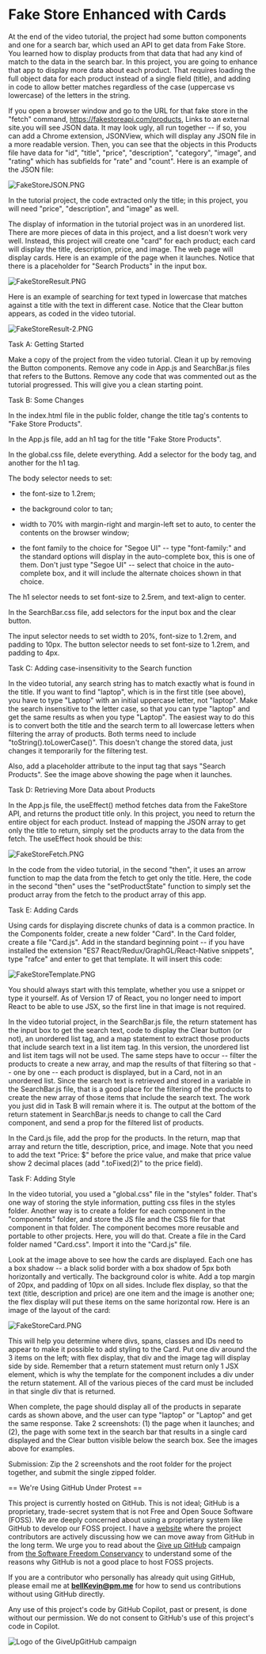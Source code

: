 # Fake Store Enhanced with Cards

At the end of the video tutorial, the project had some button components and one for a search bar, which used an API to get data from Fake Store. You learned how to display products from that data that had any kind of match to the data in the search bar. In this project, you are going to enhance that app to display more data about each product. That requires loading the full object data for each product instead of a single field (title), and adding in code to allow better matches regardless of the case (uppercase vs lowercase) of the letters in the string.

If you open a browser window and go to the URL for that fake store in the "fetch" command, https://fakestoreapi.com/products, Links to an external site.you will see JSON data. It may look ugly, all run together -- if so, you can add a Chrome extension, JSONView, which will display any JSON file in a more readable version. Then, you can see that the objects in this Products file have data for "id", "title", "price", "description", "category", "image", and "rating" which has subfields for "rate" and "count". Here is an example of the JSON file:

![FakeStoreJSON.PNG](https://github.com/bell-kevin/fakeStoreEnhancedWithCards/blob/main/readMePictures/FakeStoreJSON.PNG)

In the tutorial project, the code extracted only the title; in this project, you will need "price", "description", and "image" as well.

The display of information in the tutorial project was in an unordered list. There are more pieces of data in this project, and a list doesn't work very well. Instead, this project will create one "card" for each product; each card will display the title, description, price, and image. The web page will display cards. Here is an example of the page when it launches. Notice that there is a placeholder for "Search Products" in the input box.

![FakeStoreResult.PNG](https://github.com/bell-kevin/fakeStoreEnhancedWithCards/blob/main/readMePictures/FakeStoreResult.PNG)

Here is an example of searching for text typed in lowercase that matches against a title with the text in different case. Notice that the Clear button appears, as coded in the video tutorial. 

![FakeStoreResult-2.PNG](https://github.com/bell-kevin/fakeStoreEnhancedWithCards/blob/main/readMePictures/FakeStoreResult-2.PNG)

Task A: Getting Started

Make a copy of the project from the video tutorial. Clean it up by removing the Button components. Remove any code in App.js and SearchBar.js files that refers to the Buttons. Remove any code that was commented out as the tutorial progressed. This will give you a clean starting point.

 

Task B: Some Changes

In the index.html file in the public folder, change the title tag's contents to "Fake Store Products".

In the App.js file, add an h1 tag for the title "Fake Store Products".

In the global.css file, delete everything. Add a selector for the body tag, and another for the h1 tag.

The body selector needs to set:

- the font-size to 1.2rem;

- the background color to tan;

- width to 70% with margin-right and margin-left set to auto, to center the contents on the browser window;

- the font family to the choice for "Segoe UI" -- type "font-family:" and the standard options will display in the auto-complete box, this is one of them. Don't just type "Segoe UI" -- select that choice in the auto-complete box, and it will include the alternate choices shown in that choice. 

The h1 selector needs to set font-size to 2.5rem, and text-align to center.

In the SearchBar.css file, add selectors for the input box and the clear button.

The input selector needs to set width to 20%, font-size to 1.2rem, and padding to 10px. The button selector needs to set font-size to 1.2rem, and padding to 4px.

 

Task C: Adding case-insensitivity to the Search function

In the video tutorial, any search string has to match exactly what is found in the title. If you want to find "laptop", which is in the first title (see above), you have to type "Laptop" with an initial uppercase letter, not "laptop". Make the search insensitive to the letter case, so that you can type "laptop" and get the same results as when you type "Laptop". The easiest way to do this is to convert both the title and the search term to all lowercase letters when filtering the array of products. Both terms need to include "toString().toLowerCase()". This doesn't change the stored data, just changes it temporarily for the filtering test.

Also, add a placeholder attribute to the input tag that says "Search Products". See the image above showing the page when it launches.

 

Task D: Retrieving More Data about Products

In the App.js file, the useEffect() method fetches data from the FakeStore API, and returns the product title only. In this project, you need to return the entire object for each product. Instead of mapping the JSON array to get only the title to return, simply set the products array to the data from the fetch. The useEffect hook should be this:

![FakeStoreFetch.PNG](https://github.com/bell-kevin/fakeStoreEnhancedWithCards/blob/main/readMePictures/FakeStoreFetch.PNG)

In the code from the video tutorial, in the second "then", it uses an arrow function to map the data from the fetch to get only the title. Here, the code in the second "then" uses the "setProductState" function to simply set the product array from the fetch to the product array of this app.

 

Task E: Adding Cards

Using cards for displaying discrete chunks of data is a common practice. In the Components folder, create a new folder "Card". In the Card folder, create a file "Card.js". Add in the standard beginning point -- if you have installed the extension "ES7 React/Redux/GraphGL/React-Native snippets", type "rafce" and enter to get that template. It will insert this code:

![FakeStoreTemplate.PNG](https://github.com/bell-kevin/fakeStoreEnhancedWithCards/blob/main/readMePictures/FakeStoreTemplate.PNG)

You should always start with this template, whether you use a snippet or type it yourself. As of Version 17 of React, you no longer need to import React to be able to use JSX, so the first line in that image is not required.

In the video tutorial project, in the SearchBar.js file, the return statement has the input box to get the search text, code to display the Clear button (or not), an unordered list tag, and a map statement to extract those products that include search text in a list item tag. In this version, the unordered list and list item tags will not be used. The same steps have to occur -- filter the products to create a new array, and map the results of that filtering so that -- one by one -- each product is displayed, but in a Card, not in an unordered list. Since the search text is retrieved and stored in a variable in the SearchBar.js file, that is a good place for the filtering of the products to create the new array of those items that include the search text. The work you just did in Task B will remain where it is. The output at the bottom of the return statement in SearchBar.js needs to change to call the Card component, and send a prop for the filtered list of products.

In the Card.js file, add the prop for the products. In the return, map that array and return the title, description, price, and image. Note that you need to add the text "Price: $" before the price value, and make that price value show 2 decimal places (add ".toFixed(2)" to the price field).

 

Task F: Adding Style

In the video tutorial, you used a "global.css" file in the "styles" folder. That's one way of storing the style information, putting css files in the styles folder. Another way is to create a folder for each component in the "components" folder, and store the JS file and the CSS file for that component in that folder. The component becomes more reusable and portable to other projects. Here, you will do that. Create a file in the Card folder named "Card.css". Import it into the "Card.js" file.

Look at the image above to see how the cards are displayed. Each one has a box shadow -- a black solid border with a box shadow of 5px both horizontally and vertically. The background color is white. Add a top margin of 20px, and padding of 10px on all sides. Include flex display, so that the text (title, description and price) are one item and the image is another one; the flex display will put these items on the same horizontal row. Here is an image of the layout of the card:

![FakeStoreCard.PNG](https://github.com/bell-kevin/fakeStoreEnhancedWithCards/blob/main/readMePictures/FakeStoreCard.PNG)

This will help you determine where divs, spans, classes and IDs need to appear to make it possible to add styling to the Card. Put one div around the 3 items on the left; with flex display, that div and the image tag will display side by side. Remember that a return statement must return only 1 JSX element, which is why the template for the component includes a div under the return statement. All of the various pieces of the card must be included in that single div that is returned.

 

When complete, the page should display all of the products in separate cards as shown above, and the user can type "laptop" or "Laptop" and get the same response. Take 2 screenshots: (1) the page when it launches; and (2), the page with some text in the search bar that results in a single card displayed and the Clear button visible below the search box. See the images above for examples.

 

Submission: Zip the 2 screenshots and the root folder for the project together, and submit the single zipped folder.

== We're Using GitHub Under Protest ==

This project is currently hosted on GitHub.  This is not ideal; GitHub is a
proprietary, trade-secret system that is not Free and Open Souce Software
(FOSS).  We are deeply concerned about using a proprietary system like GitHub
to develop our FOSS project. I have a [website](https://bellKevin.me) where the
project contributors are actively discussing how we can move away from GitHub
in the long term.  We urge you to read about the [Give up GitHub](https://GiveUpGitHub.org) campaign 
from [the Software Freedom Conservancy](https://sfconservancy.org) to understand some of the reasons why GitHub is not 
a good place to host FOSS projects.

If you are a contributor who personally has already quit using GitHub, please
email me at **bellKevin@pm.me** for how to send us contributions without
using GitHub directly.

Any use of this project's code by GitHub Copilot, past or present, is done
without our permission.  We do not consent to GitHub's use of this project's
code in Copilot.

![Logo of the GiveUpGitHub campaign](https://sfconservancy.org/img/GiveUpGitHub.png)
